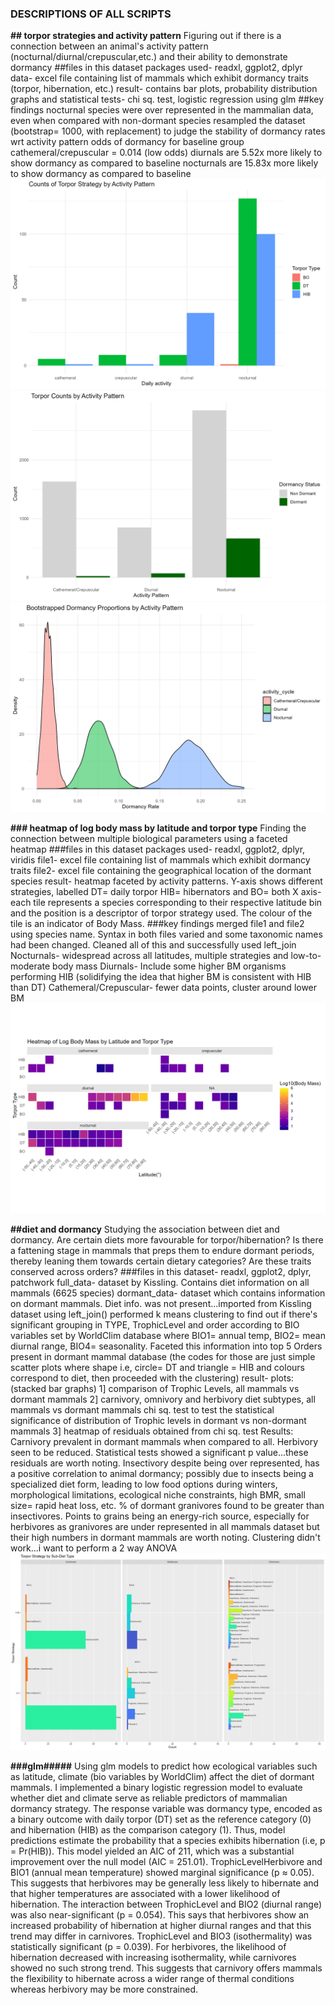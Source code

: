 ### DESCRIPTIONS OF ALL SCRIPTS


**## torpor strategies and activity pattern**
Figuring out if there is a connection between an animal's activity pattern (nocturnal/diurnal/crepuscular,etc.) and their ability to demonstrate dormancy
##files in this dataset
packages used- readxl, ggplot2, dplyr
data- excel file containing list of mammals which exhibit dormancy traits (torpor, hibernation, etc.)
result- contains bar plots, probability distribution graphs and statistical tests- chi sq. test, logistic regression using glm
##key findings
nocturnal species were over represented in the mammalian data, even when compared with non-dormant species
resampled the dataset (bootstrap= 1000, with replacement) to judge the stability of dormancy rates wrt activity pattern 
odds of dormancy for baseline group cathemeral/crepuscular = 0.014 (low odds)
diurnals are 5.52x more likely to show dormancy as compared to baseline
nocturnals are 15.83x more likely to show dormancy as compared to baseline
![diet composition compared with Activity Patterns](plots/diet_composition.png)
![diet composition of dormant vs normothermic mammals](plots/diet_composition_2.png)
![bootstrap](plots/bootstrap.png)



**### heatmap of log body mass by latitude and torpor type**
Finding the connection between multiple biological parameters using a faceted heatmap 
###files in this dataset
packages used- readxl, ggplot2, dplyr, viridis
file1- excel file containing list of mammals which exhibit dormancy traits
file2- excel file containing the geographical location of the dormant species
result- heatmap faceted by activity patterns.
Y-axis shows different strategies, labelled DT= daily torpor HIB= hibernators and BO= both
X axis- each tile represents a species corresponding to their respective latitude bin and the position is a descriptor of torpor strategy used. The colour of the tile is an indicator of Body Mass.
###key findings
merged file1 and file2 using species name. Syntax in both files varied and some taxonomic names had been changed. Cleaned all of this and successfully used left_join
Nocturnals- widespread across all latitudes, multiple strategies and low-to-moderate body mass
Diurnals- Include some higher BM organisms performing HIB (solidifying the idea that higher BM is consistent with HIB than DT)
Cathemeral/Crepuscular- fewer data points, cluster around lower BM 
![Heatmap of Log Body Mass by Latitude and Torpor Type](plots/heatmap_latitude_bodymass.png)


**##diet and dormancy**
Studying the association between diet and dormancy. Are certain diets more favourable for torpor/hibernation? Is there a fattening stage in mammals that preps them to endure dormant periods, thereby leaning them towards certain dietary categories? Are these traits conserved across orders?
###files in this dataset- readxl, ggplot2, dplyr, patchwork
full_data- dataset by Kissling. Contains diet information on all mammals (6625 species)
dormant_data- dataset which contains information on dormant mammals. Diet info. was not present...imported from Kissling dataset using left_join()
performed k means clustering to find out if there's significant grouping in TYPE, TrophicLevel and order according to BIO variables set by WorldClim database where BIO1= annual temp, BIO2= mean diurnal range, BIO4= seasonality. Faceted this information into top 5 Orders present in dormant mammal database (the codes for those are just simple scatter plots where shape i.e, circle= DT and triangle = HIB and colours correspond to diet, then proceeded with the clustering)
result-
plots: (stacked bar graphs)
1] comparison of Trophic Levels, all mammals vs dormant mammals
2] carnivory, omnivory and herbivory diet subtypes, all mammals vs dormant mammals
chi sq. test to test the statistical significance of distribution of Trophic levels in dormant vs non-dormant mammals
3] heatmap of residuals obtained from chi sq. test
Results:
Carnivory prevalent in dormant mammals when compared to all. Herbivory seen to be reduced. Statistical tests showed a significant p value...these residuals are worth noting. 
Insectivory despite being over represented, has a positive correlation to animal dormancy; possibly due to insects being a specialized diet form, leading to low food options during winters, morphological limitations, ecological niche constraints, high BMR, small size= rapid heat loss, etc.
% of dormant granivores found to be greater than insectivores. Points to grains being an energy-rich source, especially for herbivores as granivores are under represented in all mammals dataset but their high numbers in dormant mammals are worth noting.
Clustering didn't work...i want to perform a 2 way ANOVA
![combination of all diet graphs](plots/myplot.png)

**###glm#####**
Using glm models to predict how ecological variables such as latitude, climate (bio variables by WorldClim) affect the diet of dormant mammals.
I implemented a binary logistic regression model to evaluate whether diet and climate serve as reliable predictors of mammalian dormancy strategy. The response variable was dormancy type, encoded as a binary outcome with daily torpor (DT) set as the reference category (0) and hibernation (HIB) as the comparison category (1). Thus, model predictions estimate the probability that a species exhibits hibernation (i.e, p = Pr(HIB)). This model yielded an AIC of 211, which was a substantial improvement over the null model (AIC = 251.01). TrophicLevelHerbivore and BIO1 (annual mean temperature) showed marginal significance (p ≈ 0.05). This suggests that herbivores may be generally less likely to hibernate and that higher temperatures are associated with a lower likelihood of hibernation. The interaction between TrophicLevel and BIO2 (diurnal range) was also near-significant (p = 0.054). This says that herbivores show an increased probability of hibernation at higher diurnal ranges and that this trend may differ in carnivores. TrophicLevel and BIO3 (isothermality) was statistically significant (p = 0.039). For herbivores, the likelihood of hibernation decreased with increasing isothermality, while carnivores showed no such strong trend. This suggests that carnivory offers mammals the flexibility to hibernate across a wider range of thermal conditions whereas herbivory may be more constrained. 






